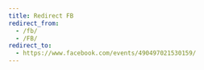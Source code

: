 ```yaml
---
title: Redirect FB
redirect_from:
  - /fb/
  - /FB/
redirect_to:
  - https://www.facebook.com/events/490497021530159/
---
```

